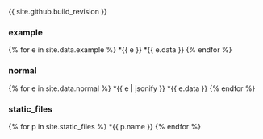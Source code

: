 {{ site.github.build_revision }}

### example

{% for e in site.data.example %}
*{{ e }}
*{{ e.data }}
{% endfor %}

### normal

{% for e in site.data.normal %}
*{{ e | jsonify }}
*{{ e.data }}
{% endfor %}

### static_files

{% for p in site.static_files %}
*{{ p.name }}
{% endfor %}
